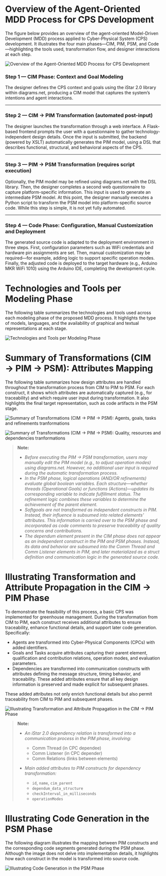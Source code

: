 # Overview of the Agent-Oriented MDD Process for CPS Development
The figure below provides an overview of the agent-oriented Model-Driven Development (MDD) process applied to Cyber-Physical System (CPS) development. It illustrates the four main phases—CIM, PIM, PSM, and Code—highlighting the tools used, transformation flow, and designer interactions at each step.

![Overview of the Agent-Oriented MDD Process for CPS Development](images/doc00_mdd_process_overview.svg)


### Step 1 — CIM Phase: Context and Goal Modeling

The designer defines the CPS context and goals using the iStar 2.0 library within diagrams.net, producing a CIM model that captures the system’s intentions and agent interactions.

---

### Step 2 — CIM → PIM Transformation (automated post-input)

The designer launches the transformation through a web interface. A Flask-based frontend prompts the user with a questionnaire to gather technology-independent design details. Once the input is submitted, the backend (powered by XSLT) automatically generates the PIM model, using a DSL that describes functional, structural, and behavioral aspects of the CPS.

---

### Step 3 — PIM → PSM Transformation (requires script execution)

Optionally, the PIM model may be refined using diagrams.net with the DSL library. Then, the designer completes a second web questionnaire to capture platform-specific information. This input is used to generate an intermediate PSM model. At this point, the designer manually executes a Python script to transform the PSM model into platform-specific source code. While this step is simple, it is not yet fully automated.

---

### Step 4 — Code Phase: Configuration, Manual Customization and Deployment

The generated source code is adapted to the deployment environment in three steps. First, configuration parameters such as WiFi credentials and hardware pin assignments are set. Then, manual customization may be required—for example, adding logic to support specific operation modes. Finally, the adjusted code is deployed to the target hardware (e.g., Arduino MKR WiFi 1010) using the Arduino IDE, completing the development cycle.

# Technologies and Tools per Modeling Phase
The following table summarizes the technologies and tools used across each modeling phase of the proposed MDD process. It highlights the type of models, languages, and the availability of graphical and textual representations at each stage.

![Technologies and Tools per Modeling Phase](images/doc01_tech_and_tools_per_modeling_phase.svg)

# Summary of Transformations (CIM → PIM → PSM): Attributes Mapping

The following table summarizes how design attributes are handled throughout the transformation process from CIM to PIM to PSM. For each construct, it shows which attributes are automatically captured (e.g., for traceability) and which require user input during transformation. It also highlights the final target representation, such as code artifacts in the PSM stage.

![Summary of Transformations (CIM → PIM → PSM): Agents, goals, tasks and refinements tranformations](images/doc02_agents_and_goals_transformation.svg)

![Summary of Transformations (CIM → PIM → PSM): Quality, resources and dependencies tranformations](images/doc03_quality_resource_dependencies_transformation.svg)

> **Note:**
> - *Before executing the PIM → PSM transformation, users may manually edit the PIM model (e.g., to adjust operation modes) using diagrams.net. However, no additional user input is required during the automatic transformation process.*
> - *In the PSM phase, logical operations (AND/OR refinements) evaluate global boolean variables. Each structure—whether threads (Operational Goals) or functions (Actions)—updates its corresponding variable to indicate fulfillment status. The refinement logic combines these variables to determine the achievement of the parent element.*
> - *Softgoals are not transformed as independent constructs in PIM. Instead, their influence is subsumed into related elements' attributes. This information is carried over to the PSM phase and incorporated as code comments to preserve traceability of quality concerns and contributions.*
> - *The dependum element present in the CIM phase does not appear as an independent construct in the PIM and PSM phases. Instead, its data and behavior are subsumed into the Comm Thread and Comm Listener elements in PIM, and later materialized as a struct definition and communication logic in the generated source code.*

# Illustrating Transformation and Attribute Propagation in the CIM → PIM Phase
To demonstrate the feasibility of this process, a basic CPS was implemented for greenhouse management. During the transformation from CIM to PIM, each construct receives additional attributes to ensure traceability, enhance functional details, and support later code generation. Specifically:

- Agents are transformed into Cyber-Physical Components (CPCs) with added identifiers.
- Goals and Tasks acquire attributes capturing their parent element, qualification and contribution relations, operation modes, and evaluation parameters.
- Dependencies are transformed into communication constructs with attributes defining the message structure, timing behavior, and traceability. These added attributes ensure that all key design information is preserved and made explicit for subsequent phases.

These added attributes not only enrich functional details but also permit traceability from CIM to PIM and subsequent phases.

![Illustrating Transformation and Attribute Propagation in the CIM → PIM Phase](images/doc04_added_attributes_cim_pim.png)

> **Note:**
> * *An iStar 2.0 dependency relation is transformed into a communication process in the PIM phase, involving:*
>   - Comm Thread (in CPC dependee)
>   - Comm Listener (in CPC depender)
>   - Comm Relations (links between elements)
>
> * *Main added attributes to PIM constructs for dependency transformation:*
>   - `id`, `name`, `cim_parent`
>   - `dependum_data_structure`
>   - `checkInterval_in_milliseconds`
>   - `operationModes`

# Illustrating Code Generation in the PSM Phase

The following diagram illustrates the mapping between PIM constructs and the corresponding code segments generated during the PSM phase. Although the image does not delve into implementation details, it highlights how each construct in the model is transformed into source code.

![Illustrating Code Generation in the PSM Phase](images/doc05_illustrating_code_generation.png)

